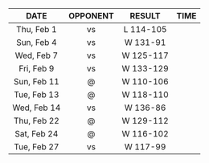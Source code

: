 |    DATE     |          OPPONENT           |  RESULT   |  TIME  |
|:-----------:|:---------------------------:|:---------:|:------:|
| Thu, Feb 1  |      vs [](/r/lakers)       | L 114-105 |        |
| Sun, Feb 4  | vs [](/r/memphisgrizzlies)  | W 131-91  |        |
| Wed, Feb 7  |   vs [](/r/atlantahawks)    | W 125-117 |        |
| Fri, Feb 9  | vs [](/r/washingtonwizards) | W 133-129 |        |
| Sun, Feb 11 |        @ [](/r/heat)        | W 110-106 |        |
| Tue, Feb 13 |       @ [](/r/gonets)       | W 118-110 |        |
| Wed, Feb 14 |      vs [](/r/gonets)       | W 136-86  |        |
| Thu, Feb 22 |    @ [](/r/chicagobulls)    | W 129-112 |        |
| Sat, Feb 24 |      @ [](/r/nyknicks)      | W 116-102 |        |
| Tue, Feb 27 |      vs [](/r/sixers)       | W 117-99  |        |